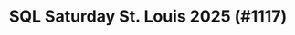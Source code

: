 ---
layout: event
title: "SQL Saturday St. Louis 2025 (#1117)"
subtitle: ""
tags: ["USA", "Missouri", "St. Louis", "physical", "2025", "North America"]
thumb: /assets/img/logos/Just_icon_Color_small.png
comments: false
data: SQLSat1117
---